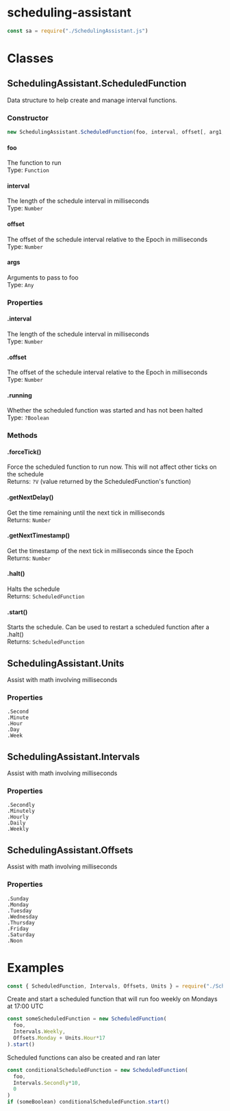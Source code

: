# scheduling-assistant

```js
const sa = require("./SchedulingAssistant.js")
```

# Classes

## SchedulingAssistant.ScheduledFunction

Data structure to help create and manage interval functions.

### Constructor

```js
new SchedulingAssistant.ScheduledFunction(foo, interval, offset[, arg1, arg2, ...])
```

#### foo

The function to run  
Type: `Function`  

#### interval

The length of the schedule interval in milliseconds  
Type: `Number`  

#### offset

The offset of the schedule interval relative to the Epoch in milliseconds  
Type: `Number`  

#### args

Arguments to pass to foo  
Type: `Any`  

### Properties

#### .interval

The length of the schedule interval in milliseconds  
Type: `Number`  

#### .offset

The offset of the schedule interval relative to the Epoch in milliseconds  
Type: `Number`  

#### .running

Whether the scheduled function was started and has not been halted  
Type: `?Boolean`  

### Methods

#### .forceTick()

Force the scheduled function to run now. This will not affect other ticks on the schedule  
Returns: `?V` (value returned by the ScheduledFunction's function)  

#### .getNextDelay()

Get the time remaining until the next tick in milliseconds  
Returns: `Number`  

#### .getNextTimestamp()

Get the timestamp of the next tick in milliseconds since the Epoch  
Returns: `Number`  

#### .halt()

Halts the schedule  
Returns: `ScheduledFunction`  

#### .start()

Starts the schedule. Can be used to restart a scheduled function after a .halt()  
Returns: `ScheduledFunction`  

## SchedulingAssistant.Units

Assist with math involving milliseconds

### Properties

`.Second`  
`.Minute`  
`.Hour`  
`.Day`  
`.Week`  

## SchedulingAssistant.Intervals

Assist with math involving milliseconds

### Properties

`.Secondly`  
`.Minutely`  
`.Hourly`  
`.Daily`  
`.Weekly`  

## SchedulingAssistant.Offsets

Assist with math involving milliseconds

### Properties

`.Sunday`  
`.Monday`  
`.Tuesday`  
`.Wednesday`  
`.Thursday`  
`.Friday`  
`.Saturday`  
`.Noon`  

# Examples

```js
const { ScheduledFunction, Intervals, Offsets, Units } = require("./SchedulingAssistant.js")
```

Create and start a scheduled function that will run foo weekly on Mondays at 17:00 UTC  
```js
const someScheduledFunction = new ScheduledFunction(
  foo,
  Intervals.Weekly,
  Offsets.Monday + Units.Hour*17
).start()
```

Scheduled functions can also be created and ran later  
```js
const conditionalScheduledFunction = new ScheduledFunction(
  foo,
  Intervals.Secondly*10,
  0
)
if (someBoolean) conditionalScheduledFunction.start()
```
